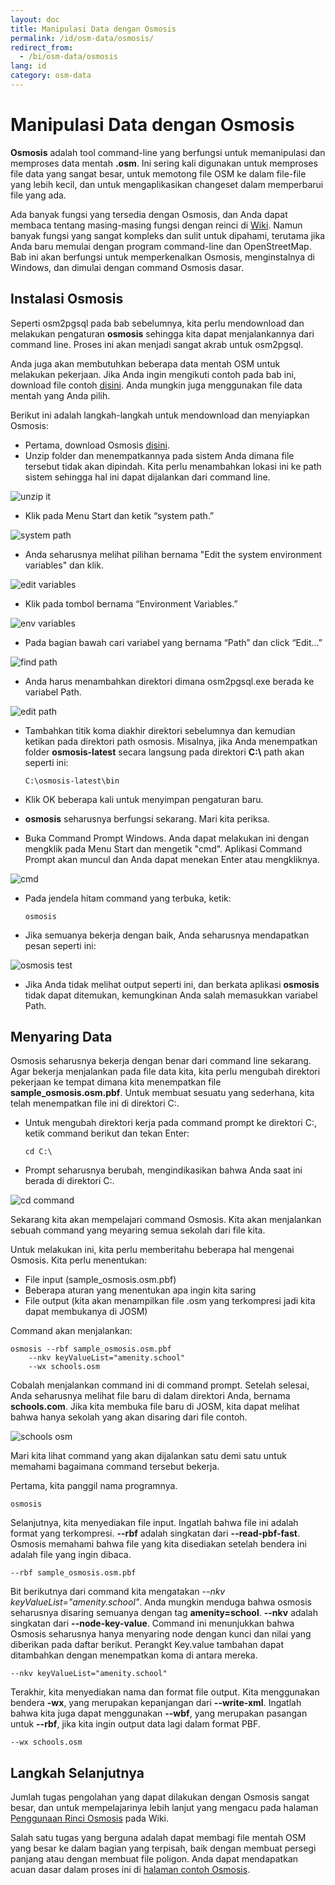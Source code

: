 ```yaml
---
layout: doc
title: Manipulasi Data dengan Osmosis
permalink: /id/osm-data/osmosis/
redirect_from:
  - /bi/osm-data/osmosis
lang: id
category: osm-data
---
```


Manipulasi Data dengan Osmosis
==============================
**Osmosis** adalah tool command-line yang berfungsi untuk memanipulasi dan memproses data 
mentah **.osm**. Ini sering kali digunakan untuk memproses file data yang sangat besar, untuk
memotong file OSM ke dalam file-file yang lebih kecil, dan untuk mengaplikasikan changeset 
dalam memperbarui file yang ada.

Ada banyak fungsi yang tersedia dengan Osmosis, dan Anda dapat membaca tentang masing-masing
fungsi dengan reinci di [Wiki](http://wiki.openstreetmap.org/wiki/Osmosis/Detailed_Usage_0.41).
Namun banyak fungsi yang sangat kompleks dan sulit untuk dipahami, terutama jika Anda baru memulai
dengan program command-line dan OpenStreetMap. Bab ini akan berfungsi untuk memperkenalkan
Osmosis, menginstalnya di Windows, dan dimulai dengan command Osmosis dasar.

Instalasi Osmosis
-------------------
Seperti osm2pgsql pada bab sebelumnya, kita perlu mendownload dan melakukan pengaturan **osmosis**
sehingga kita dapat menjalankannya dari command line. Proses ini akan menjadi sangat akrab untuk
osm2pgsql.

Anda juga akan membutuhkan beberapa data mentah OSM untuk melakukan pekerjaan. Jika Anda ingin
mengikuti contoh pada bab ini, download file contoh [disini](/files/sample_osmosis.osm.pbf). Anda
mungkin juga menggunakan file data mentah yang Anda pilih.

Berikut ini adalah langkah-langkah untuk mendownload dan menyiapkan Osmosis:
*	Pertama, download Osmosis [disini](http://bretth.dev.openstreetmap.org/osmosis-build/osmosis-latest.zip).
*	Unzip folder dan menempatkannya pada sistem Anda dimana file tersebut tidak akan dipindah. Kita 
	perlu menambahkan lokasi ini ke path sistem sehingga hal ini dapat dijalankan dari command line.

![unzip it][]

*	Klik pada Menu Start dan ketik “system path.”

![system path][]

*	Anda seharusnya melihat pilihan bernama "Edit the system environment variables" dan klik.

![edit variables][]

*	Klik pada tombol bernama “Environment Variables.”

![env variables][]

*	Pada bagian bawah cari variabel yang bernama “Path” dan click “Edit...”

![find path][]

*	Anda harus menambahkan direktori dimana osm2pgsql.exe berada ke variabel Path.

![edit path][]

*	Tambahkan titik koma diakhir direktori sebelumnya dan kemudian ketikan pada 
	direktori path osmosis. Misalnya, jika Anda menempatkan folder **osmosis-latest**
	secara langsung pada direktori **C:\\** path akan seperti ini:
	
		C:\osmosis-latest\bin

*	Klik OK beberapa kali untuk menyimpan pengaturan baru.
*	**osmosis** seharusnya berfungsi sekarang. Mari kita periksa.
*	Buka Command Prompt Windows. Anda dapat melakukan ini dengan mengklik pada Menu Start dan
	mengetik "cmd". Aplikasi Command Prompt akan muncul dan Anda dapat menekan Enter atau mengkliknya.

![cmd][]

*	Pada jendela hitam command yang terbuka, ketik:

		osmosis

*	Jika semuanya bekerja dengan baik, Anda seharusnya mendapatkan pesan seperti ini:

![osmosis test][]

*	Jika Anda tidak melihat output seperti ini, dan berkata aplikasi **osmosis** tidak dapat 
	ditemukan, kemungkinan Anda salah memasukkan variabel Path.

Menyaring Data
--------------
Osmosis seharusnya bekerja dengan benar dari command line sekarang. Agar bekerja menjalankan
pada file data kita, kita perlu mengubah direktori pekerjaan ke tempat dimana kita menempatkan
file **sample_osmosis.osm.pbf**. Untuk membuat sesuatu yang sederhana, kita telah menempatkan
file ini di direktori C:\.

*	Untuk mengubah direktori kerja pada command prompt ke direktori C:\, ketik command berikut dan 
	tekan Enter:

		cd C:\

*	Prompt seharusnya berubah, mengindikasikan bahwa Anda saat ini berada di direktori C:\.

![cd command][]

Sekarang kita akan mempelajari command Osmosis. Kita akan menjalankan sebuah command yang
meyaring semua sekolah dari file kita.

Untuk melakukan ini, kita perlu memberitahu beberapa hal mengenai Osmosis. Kita perlu menentukan:

*	File input (sample_osmosis.osm.pbf)
*	Beberapa aturan yang menentukan apa ingin kita saring
*	File output (kita akan menampilkan file .osm yang terkompresi jadi kita dapat membukanya
	di JOSM)

Command akan menjalankan:

	osmosis --rbf sample_osmosis.osm.pbf
		--nkv keyValueList="amenity.school"
		--wx schools.osm

Cobalah menjalankan command ini di command prompt. Setelah selesai, Anda seharusnya melihat 
file baru di dalam direktori Anda, bernama **schools.com**. Jika kita membuka file baru di JOSM,
kita dapat melihat bahwa hanya sekolah yang akan disaring dari file contoh.

![schools osm][]

Mari kita lihat command yang akan dijalankan satu demi satu untuk memahami bagaimana command 
tersebut bekerja.

Pertama, kita panggil nama programnya.

	osmosis

Selanjutnya, kita menyediakan file input. Ingatlah bahwa file ini adalah format yang terkompresi. **--rbf**
adalah singkatan dari **--read-pbf-fast**. Osmosis memahami bahwa file yang kita disediakan setelah 
bendera ini adalah file yang ingin dibaca. 

	--rbf sample_osmosis.osm.pbf

Bit berikutnya dari command kita mengatakan *--nkv keyValueList="amenity.school"*. Anda mungkin menduga
bahwa osmosis seharusnya disaring semuanya dengan tag **amenity=school**. **--nkv** adalah singkatan dari 
**--node-key-value**. Command ini menunjukkan bahwa Osmosis seharusnya hanya menyaring node dengan
kunci dan nilai yang diberikan pada daftar berikut. Perangkt Key.value tambahan dapat ditambahkan
dengan menempatkan koma di antara mereka.

	--nkv keyValueList="amenity.school"

Terakhir, kita menyediakan nama dan format file output. Kita menggunakan bendera **-wx**, yang 
merupakan kepanjangan dari **--write-xml**. Ingatlah bahwa kita juga dapat menggunakan **--wbf**,
yang merupakan pasangan untuk **--rbf**, jika kita ingin output data lagi dalam format PBF. 

	--wx schools.osm

Langkah Selanjutnya
-------------------
Jumlah tugas pengolahan yang dapat dilakukan dengan Osmosis sangat besar, dan untuk mempelajarinya
lebih lanjut yang mengacu pada halaman [Penggunaan Rinci Osmosis](http://wiki.openstreetmap.org/wiki/Osmosis/Detailed_Usage_0.43)
pada Wiki.

Salah satu tugas yang berguna adalah dapat membagi file mentah OSM yang besar ke dalam bagian 
yang terpisah, baik dengan membuat persegi panjang atau dengan membuat file poligon. Anda dapat
mendapatkan acuan dasar dalam proses ini di [halaman contoh Osmosis](http://wiki.openstreetmap.org/wiki/Osmosis/Examples).


[unzip it]: /images/osm-data/unzip-it.png
[system path]: /images/osm-data/system-path.png
[edit variables]: /images/osm-data/edit-environment-variables.png
[env variables]: /images/osm-data/environment-variables.png
[find path]: /images/osm-data/find-path.png
[edit path]: /images/osm-data/edit-path-variable.png
[cmd]: /images/osm-data/cmd.png
[osmosis test]: /images/osm-data/osmosis-test.png
[cd command]: /images/osm-data/cd-command.png
[schools osm]: /images/osm-data/schools-osm.png



